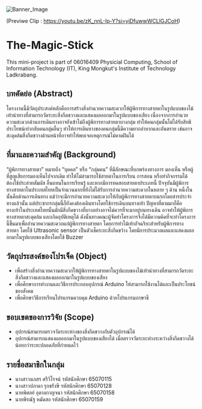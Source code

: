 ![Banner_Image](https://github.com/FewIT20/the-magic-stick-phypro66/blob/5b6c1e36c80b24a94d0c402a4145f46956aa50fe/TheMagicStickPoster.jpg?raw=true)


(Previwe Clip : https://youtu.be/zK_nnL-Ip-Y?si=yjDfuwwWCLlGJCoH)

# The-Magic-Stick

This mini-project is part of 06016409 Physicial Computing, School of Information Technology (IT), King Mongkut's Institute of Technology Ladkrabang.


## บทคัดย่อ (Abstract)

โครงงานนี้มีวัตถุประสงค์หลักคือการสร้างสิ่งอำนวยความสะดวกให้ผู้พิการทางสายตาในรูปแบบของไม้เท้านำทางที่สามารถวัดระยะสิ่งกีดขวางและแสดงผลออกมาในรูปแบบของเสียง เนื่องจากการอำนวยความสะดวกด้านการเดินทางอาจยังเข้าไม่ถึงผู้พิการทางสายตาบางกลุ่ม ทำให้คนกลุ่มนั้นไม่ได้รับสิทธิประโยชน์เท่ากลับคนกลุ่มอื่นๆ ทำให้การเดินทางของคนกลุ่มนี้มีความยากลำบากและอันตราย เช่นอาจสะดุดล้มสิ่งกีดขวางด้านหน้าที่อาจทำให้พบเจอเหตุการณ์ไม่คาดฝันได้

## ที่มาและความสำคัญ (Background)

“ผู้พิการทางสายตา” หมายถึง “บุคคล” หรือ “กลุ่มคน” ที่มีลักษณะที่บกพร่องทางการ มองเห็น หรือผู้ที่สูญเสียการมองเห็นไปจากเดิม ทำให้ไม่สามารถใช้สายตาในการเรียน การสอน หรือทำกิจกรรมได้ ต้องใช้ประสาทสัมผัส อื่นแทนในการเรียนรู้ และหากมีการทดสอบสายตาประเภทนี้ ปัจจุบันมีผู้พิการทางสายตาในประเทสไทยเป็นจำนวนมากที่ยังไม่ได้รับการอำนวยความสะดวกในหลาย ๆ ด้าน หนึ่งในนั้นคือด้านการเดินทาง แม้ว่าจะมีการอำนวยความสะดวกให้กับผู้พิการทางสายตาบนรถโดยสารประจำทางแล้วนั้น แต่ประชากรกลุ่มนี้ก็ยังคงต้องเดินทางโดยใช้การเดินบนทางเท้า ปัญหาที่ตามมาก็คือทางเท้าในประเทศไทยนั้นมักมีสิ่งกีดขวางที่บางอย่างอาจไม่ควรที่จะมาอยู่บนทางเดิน อาจทำให้ผู้พิการทางสายตาสะดุดล้ม และเกิดอุบัติเหตุได้ ดังนั้นทางคณะผู้จัดทำโครงการจึงได้มีความคิดที่จะทำโครงการนี้ขึ้นมาเพื่ออำนวยความสะดวกแก่ผู้พิการทางสายตา โดยการทำไม้เท้าอัจฉริยะสำหรับผู้พิการทางสายตา โดยใช้ Ultrasonic sensor เป็นตัวเช็คระยะสิ่งกีดขว้าง โดยมีการประมวลผลและแสดงผลออกมาในรูปแบบของเสียงโดยใช้ Buzzer

## วัตถุประสงค์ของโปรเจ็ค (Object)

- เพื่อสร้างสิ่งอำนวยความสะดวกให้ผู้พิการทางสายตาในรูปแบบของไม้เท้านำทางที่สามารถวัดระยะสิ่งกีดขวางและแสดงผลออกมาในรูปแบบของเสียง
- เพื่อศึกษาการทำงานและวิธีการประกอบอุปกรณ์ Arduino ให้สามารถใช้งานได้และเป็นประโยชน์ของสังคม
- เพื่อศึกษาวิธีการเรียนโปรแกรมควบคุม Arduino ด้วยโปรแกรมภาษาซี

## ขอบเขตของการวิจัย (Scope)

- อุปกรณ์สามารถตรวจวัดระยะห่างของสิ่งกีดขวางกับตัวอุปกรณ์ได้
- อุปกรณ์สามารถแสดงผลออกมาในรูปแบบของเสียงได้ เมื่อตรวจวัดระยะห่างระหว่างสิ่งกีดขวางได้น้อยกว่าระยะปลอดภัยที่กำหนดไว้


## รายชื่อสมาชิกในกลุ่ม
- นางสาวนภสร ศรีวิโรจน์ รหัสนักศึกษา 65070115
- นางสาวปภาดา รุกขรังษี รหัสนักศึกษา 65070128
- นายพิศลย์ อุตาลกาญจนา รหัสนักศึกษา 65070158
- นายพีรณัฐ หมัดสอ รหัสนักศึกษา 65070159
